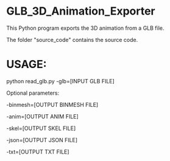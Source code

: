 # GLB_3D_Animation_Exporter

This Python program exports the 3D animation from a GLB file.

The folder "source_code" contains the source code.

# USAGE:

python read_glb.py -glb=[INPUT GLB FILE]

Optional parameters:

-binmesh=[OUTPUT BINMESH FILE]

-anim=[OUTPUT ANIM FILE]

-skel=[OUTPUT SKEL FILE]

-json=[OUTPUT JSON FILE]

-txt=[OUTPUT TXT FILE]
